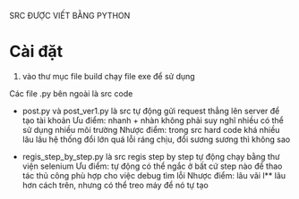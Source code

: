SRC ĐƯỢC VIẾT BẰNG PYTHON

# Cài đặt
 1. vào thư mục file build chạy file exe để sử dụng

Các file .py bên ngoài là src code 
+ post.py và post_ver1.py là src tự động gửi request thẳng lên server để tạo tài khoản
Ưu điểm: nhanh + nhàn không phải suy nghĩ nhiều có thể sử dụng nhiều môi trường
Nhược điểm: trong src hard code khá nhiều lâu lâu hệ thống đổi lớn quá lỗi ráng chịu, đổi sương sương thì không sao

+ regis_step_by_step.py là src regis step by step tự động chạy bằng thư viện selenium
Ưu điểm: tự động có thể ngắc ở bất cứ step nào để thao tác thủ công phù hợp cho việc debug tìm lỗi
Nhược điểm: lâu vãi l** lâu hơn cách trên, nhưng có thể treo máy để nó tự tạo